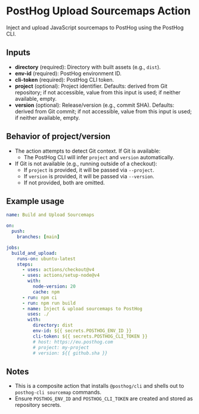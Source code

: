 # PostHog Upload Sourcemaps Action

Inject and upload JavaScript sourcemaps to PostHog using the PostHog CLI.

## Inputs

- **directory** (required): Directory with built assets (e.g., `dist`).
- **env-id** (required): PostHog environment ID.
- **cli-token** (required): PostHog CLI token.
- **project** (optional): Project identifier. Defaults: derived from Git repository; if not accessible, value from this input is used; if neither available, empty.
- **version** (optional): Release/version (e.g., commit SHA). Defaults: derived from Git commit; if not accessible, value from this input is used; if neither available, empty.

## Behavior of project/version

- The action attempts to detect Git context. If Git is available:
  - The PostHog CLI will infer `project` and `version` automatically.
- If Git is not available (e.g., running outside of a checkout):
  - If `project` is provided, it will be passed via `--project`.
  - If `version` is provided, it will be passed via `--version`.
  - If not provided, both are omitted.

## Example usage

```yaml
name: Build and Upload Sourcemaps

on:
  push:
    branches: [main]

jobs:
  build_and_upload:
    runs-on: ubuntu-latest
    steps:
      - uses: actions/checkout@v4
      - uses: actions/setup-node@v4
        with:
          node-version: 20
          cache: npm
      - run: npm ci
      - run: npm run build
      - name: Inject & upload sourcemaps to PostHog
        uses: ./
        with:
          directory: dist
          env-id: ${{ secrets.POSTHOG_ENV_ID }}
          cli-token: ${{ secrets.POSTHOG_CLI_TOKEN }}
          # host: https://eu.posthog.com
          # project: my-project
          # version: ${{ github.sha }}
```

## Notes

- This is a composite action that installs `@posthog/cli` and shells out to `posthog-cli sourcemap` commands.
- Ensure `POSTHOG_ENV_ID` and `POSTHOG_CLI_TOKEN` are created and stored as repository secrets.
